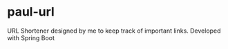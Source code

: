 # paul-url
URL Shortener designed by me to keep track of important links. Developed with Spring Boot
